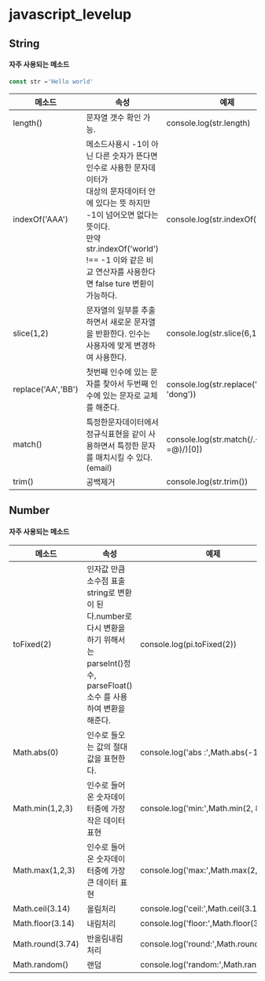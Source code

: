# javascript_levelup

## String
#### 자주 사용되는 메소드
```js
const str ='Hello world'
```
메소드 | 속성 | 예제
--|--|--
length() | 문자열 갯수 확인 가능. | console.log(str.length)
indexOf('AAA') | 메소드사용시 -1이 아닌 다른 숫자가 뜬다면 인수로 사용한 문자데이터가</br>대상의 문자데이터 안에 있다는 뜻 하지만 -1이 넘어오면 없다는 뜻이다.</br>만약 str.indexOf('world') !== -1 이와 같은 비교 연산자를 사용한다면 false ture 변환이 가능하다. | console.log(str.indexOf('world'))
slice(1,2) | 문자열의 일부를 추출하면서 새로운 문자열을 반환한다. 인수는 사용자에 맞게 변경하여 사용한다. | console.log(str.slice(6,11))
replace('AA','BB') | 첫번째 인수에 있는 문자를 찾아서 두번째 인수에 있는 문자로 교체를 해준다. | console.log(str.replace('world', 'dong'))
match() | 특정한문자데이터에서 정규식표현을 같이 사용하면서 특정한 문자를 매치시킬 수 있다.(email) | console.log(str.match(/.+(?=@)/)[0])
trim() | 공백제거  | console.log(str.trim())


## Number
#### 자주 사용되는 메소드
메소드 | 속성 | 예제
--|--|--
toFixed(2) | 인자값 만큼 소수점 표출 string로 변환이 된다.number로 다시 변환을 하기 위해서는  parseInt()정수, parseFloat()소수 를 사용하여 변환을 해준다. | console.log(pi.toFixed(2))
Math.abs(0) | 인수로 들오는 값의 절대값을 표현한다. | console.log('abs :',Math.abs(-12))
Math.min(1,2,3) | 인수로 들어온 숫자데이터중에 가장 작은 데이터 표현 | console.log('min:',Math.min(2, 8,))
Math.max(1,2,3) | 인수로 들어온 숫자데이터중에 가장 큰 데이터 표현 |console.log('max:',Math.max(2, 8))
Math.ceil(3.14) | 올림처리 | console.log('ceil:',Math.ceil(3.14))
Math.floor(3.14) | 내림처리 | console.log('floor:',Math.floor(3.14))
Math.round(3.74) | 반올림내림 처리 | console.log('round:',Math.round(3.14))
Math.random() | 랜덤 | console.log('random:',Math.random())



##

